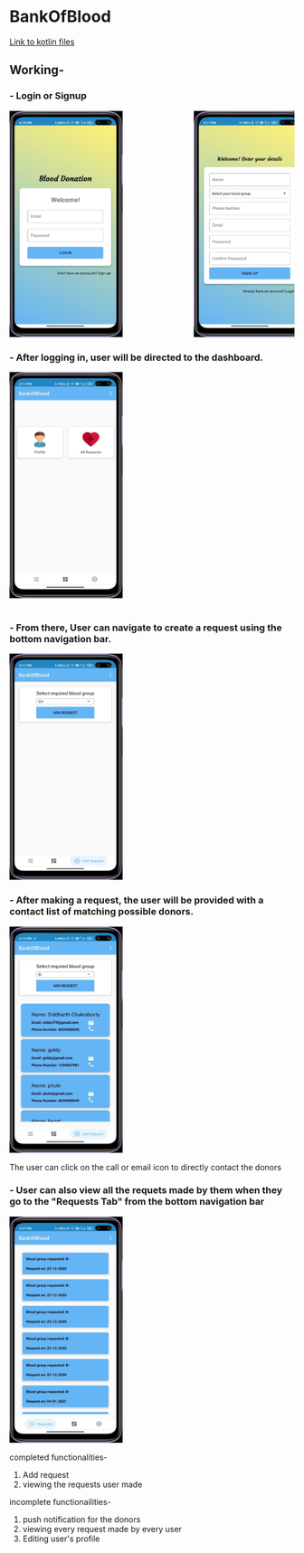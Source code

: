 # BankOfBlood
[Link to kotlin files](https://github.com/SiddharthChakraborty1/BankOfBlood/tree/master/app/src/main/java/com/example/BankOfBlood)

## Working-

### - Login or Signup

<pre>
<img src="Images/BankOfBloodLogin.jpg" height="400" width ="200"/>               <img src="Images/BankOfBloodSignup.jpg" height="400" width ="200"/>
</pre>


### - After logging in, user will be directed to the dashboard. 
<pre>
<img src="Images/BankOfBloodProfile.jpg" height="400" width ="200"/> </br> 
</pre>

### - From there, User can navigate to create a request using the bottom navigation bar.
<pre>
<img src="Images/BankOfBloodRequest1.jpg" height="400" width ="200"/>
</pre>

### - After making a request, the user will be provided with a contact list of matching possible donors.
<pre>
<img src="Images/BankOfBloodRequest2.jpg" height="400" width ="200""/>
</pre>

The user can click on the call or email icon to directly contact the donors

### - User can also view all the requets made by them when they go to the "Requests Tab" from the bottom navigation bar
<pre>
<img src="Images/BankOfBloodRequests.jpg" height="400" width ="200"/>
</pre>

completed functionalities-
1. Add request
2. viewing the requests user made

incomplete functionailities-
1. push notification for the donors
2. viewing every request made by every user
3. Editing user's profile
